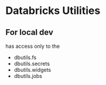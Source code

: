 # Databricks Utilities

## For local dev
has access only to the 
- dbutils.fs
- dbutils.secrets
- dbutils.widgets
- dbutils.jobs

